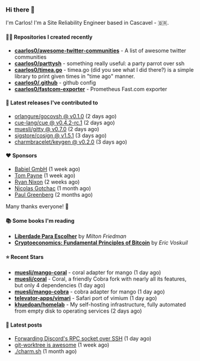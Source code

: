 ### Hi there 👋

I'm Carlos! I'm a Site Reliability Engineer based in Cascavel - 🇧🇷.

#### 👨‍💻 Repositories I created recently
- **[caarlos0/awesome-twitter-communities](https://github.com/caarlos0/awesome-twitter-communities)** - A list of awesome twitter communities
- **[caarlos0/parttysh](https://github.com/caarlos0/parttysh)** - something really useful: a party parrot over ssh
- **[caarlos0/timea.go](https://github.com/caarlos0/timea.go)** - timea.go (did you see what I did there?) is a simple library to print given times in &#34;time ago&#34; manner.
- **[caarlos0/.github](https://github.com/caarlos0/.github)** - github config
- **[caarlos0/fastcom-exporter](https://github.com/caarlos0/fastcom-exporter)** - Prometheus Fast.com exporter

#### 🚀 Latest releases I've contributed to


- [orlangure/gocovsh @ v0.1.0](https://github.com/orlangure/gocovsh/releases/tag/v0.1.0) (2 days ago)
- [cue-lang/cue @ v0.4.2-rc.1](https://github.com/cue-lang/cue/releases/tag/v0.4.2-rc.1) (2 days ago)
- [muesli/gitty @ v0.7.0](https://github.com/muesli/gitty/releases/tag/v0.7.0) (2 days ago)
- [sigstore/cosign @ v1.5.1](https://github.com/sigstore/cosign/releases/tag/v1.5.1) (3 days ago)
- [charmbracelet/keygen @ v0.2.0](https://github.com/charmbracelet/keygen/releases/tag/v0.2.0) (3 days ago)

#### ❤️ Sponsors
- [Babiel GmbH](https://github.com/babiel) (1 week ago)
- [Tom Payne](https://github.com/twpayne) (1 week ago)
- [Ryan Nixon](https://github.com/taiidani) (2 weeks ago)
- [Nicolas Gotchac](https://github.com/ngotchac) (1 month ago)
- [Paul Greenberg](https://github.com/greenpau) (2 months ago)

Many thanks everyone! 🙏

#### 📚 Some books I'm reading
- **[Liberdade Para Escolher](https://www.goodreads.com/book/show/17238591-liberdade-para-escolher)** by _Milton Friedman_
- **[Cryptoeconomics: Fundamental Principles of Bitcoin](https://www.goodreads.com/book/show/56919322-cryptoeconomics)** by _Eric Voskuil_

#### ⭐ Recent Stars


- **[muesli/mango-coral](https://github.com/muesli/mango-coral)** - coral adapter for mango (1 day ago)
- **[muesli/coral](https://github.com/muesli/coral)** - Coral, a friendly Cobra fork with nearly all its features, but only 4 dependencies (1 day ago)
- **[muesli/mango-cobra](https://github.com/muesli/mango-cobra)** - cobra adapter for mango (1 day ago)
- **[televator-apps/vimari](https://github.com/televator-apps/vimari)** - Safari port of vimium (1 day ago)
- **[khuedoan/homelab](https://github.com/khuedoan/homelab)** - My self-hosting infrastructure, fully automated from empty disk to operating services (2 days ago)

#### 📄 Latest posts
- [Forwarding Discord&#39;s RPC socket over SSH](https://carlosbecker.com/posts/discord-rpc-ssh/) (1 day ago)
- [git-worktree is awesome](https://carlosbecker.com/posts/git-worktrees/) (1 week ago)
- [./charm.sh](https://carlosbecker.com/posts/charm/) (1 month ago)
